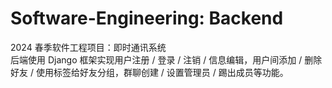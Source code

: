 # Software-Engineering: Backend
2024 春季软件工程项目：即时通讯系统  
后端使用 Django 框架实现用户注册 / 登录 / 注销 / 信息编辑，用户间添加 / 删除好友 / 使用标签给好友分组，群聊创建 / 设置管理员 / 踢出成员等功能。
